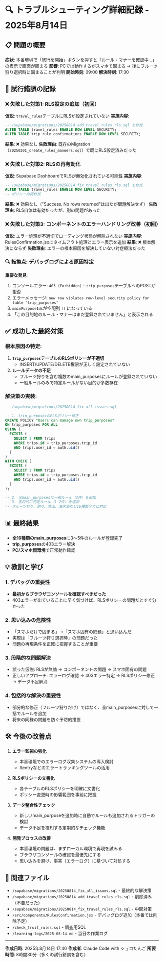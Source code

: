 # 🔍 トラブルシューティング詳細記録 - 2025年8月14日

## 📋 問題の概要
**症状**: 本番環境で「旅行を開始」ボタンを押すと「ルール・マナーを確認中...」の表示で画面が固まる
**影響**: PCでは動作するがスマホで固まる → 後にフルーツ狩り選択時に固まることが判明
**開始時刻**: 09:00
**解決時刻**: 17:30

## 🔄 試行錯誤の記録

### ❌ 失敗した対策1: RLS設定の追加（初回）
**仮説**: `travel_rules`テーブルにRLSが設定されていない
**実施内容**: 
```sql
-- /supabase/migrations/20250814_add_travel_rules_rls.sql を作成
ALTER TABLE travel_rules ENABLE ROW LEVEL SECURITY;
ALTER TABLE trip_rule_confirmations ENABLE ROW LEVEL SECURITY;
```
**結果**: ❌ 効果なし
**失敗理由**: 既存のMigration（`20250201_create_rules_manners.sql`）で既にRLS設定済みだった

### ❌ 失敗した対策2: RLSの再有効化
**仮説**: Supabase DashboardでRLSが無効化されている可能性
**実施内容**:
```sql
-- /supabase/migrations/20250814_fix_travel_rules_rls.sql を作成
ALTER TABLE travel_rules ENABLE ROW LEVEL SECURITY;
-- ポリシーの再作成
```
**結果**: ❌ 効果なし（"Success. No rows returned"は出たが問題解決せず）
**失敗理由**: RLS自体は有効だったが、別の問題があった

### ❌ 失敗した対策3: コンポーネントのエラーハンドリング改善（初回）
**仮説**: エラー処理が不適切でローディング状態が解除されない
**実施内容**: RulesConfirmation.jsxにタイムアウト処理とエラー表示を追加
**結果**: ❌ 根本解決にならず
**失敗理由**: エラーの根本原因を解決していない対症療法だった

### 🔍 転換点: デバッグログによる原因特定
**重要な発見**:
1. コンソールエラー: `403 (Forbidden)` - `trip_purposes`テーブルへのPOSTが拒否
2. エラーメッセージ: `new row violates row-level security policy for table "trip_purposes"`
3. `mainPurposeIds`が空配列 `[]` になっている
4. 「この目的地のルール・マナーはまだ登録されていません」と表示される

## ✅ 成功した最終対策

### 根本原因の特定:
1. **`trip_purposes`テーブルのRLSポリシーが不適切**
   - INSERT/UPDATE/DELETE権限が正しく設定されていない
2. **ルールデータの不足**
   - フルーツ狩りを含む複数のmain_purposesにルールが登録されていない
   - 一般ルールのみで特定ルールがない目的が多数存在

### 解決策の実装:
```sql
-- /supabase/migrations/20250814_fix_all_issues.sql

-- 1. trip_purposesのRLSポリシー修正
CREATE POLICY "Users can manage own trip_purposes" 
ON trip_purposes FOR ALL 
USING (
  EXISTS (
    SELECT 1 FROM trips 
    WHERE trips.id = trip_purposes.trip_id 
    AND trips.user_id = auth.uid()
  )
)
WITH CHECK (
  EXISTS (
    SELECT 1 FROM trips 
    WHERE trips.id = trip_purposes.trip_id 
    AND trips.user_id = auth.uid()
  )
);

-- 2. 全main_purposesに一般ルール（3件）を追加
-- 3. 各目的に特定ルール（1-2件）を追加
-- フルーツ狩り、釣り、登山、海水浴など16種類全てに対応
```

## 📊 最終結果
- **全16種類のmain_purposes**に3〜5件のルールが登録完了
- **trip_purposes**の403エラー解決
- **PC/スマホ両環境**で正常動作確認

## 💡 教訓と学び

### 1. デバッグの重要性
- **最初からブラウザコンソールを確認すべきだった**
- 403エラーが出ていることに早く気づけば、RLSポリシーの問題だとすぐ分かった

### 2. 思い込みの危険性
- 「スマホだけで固まる」→「スマホ固有の問題」と思い込んだ
- 実際は「フルーツ狩り選択時」の問題だった
- 問題の再現条件を正確に把握することが重要

### 3. 段階的な問題解決
- 誤った仮説: RLSが無効 → コンポーネントの問題 → スマホ固有の問題
- 正しいアプローチ: エラーログ確認 → 403エラー特定 → RLSポリシー修正 → データ不足解消

### 4. 包括的な解決の重要性
- 部分的な修正（フルーツ狩りだけ）ではなく、全main_purposesに対して一括でルールを追加
- 将来の同様の問題を防ぐ予防的措置

## 🛠️ 今後の改善点

1. **エラー監視の強化**
   - 本番環境でのエラーログ収集システムの導入検討
   - Sentryなどのエラートラッキングツールの活用

2. **RLSポリシーの文書化**
   - 各テーブルのRLSポリシーを明確に文書化
   - ポリシー変更時の影響範囲を事前に把握

3. **データ整合性チェック**
   - 新しいmain_purposeを追加時に自動でルールも追加されるトリガーの検討
   - データ不足を検知する定期的なチェック機能

4. **開発プロセスの改善**
   - 本番環境の問題は、まずローカル環境で再現を試みる
   - ブラウザコンソールの確認を最優先にする
   - 思い込みを避け、事実（エラーログ）に基づいて対処する

## 📝 関連ファイル
- `/supabase/migrations/20250814_fix_all_issues.sql` - 最終的な解決策
- `/supabase/migrations/20250814_add_travel_rules_rls.sql` - 削除済み（不要だった）
- `/supabase/migrations/20250814_fix_travel_rules_rls.sql` - 中間対策
- `/src/components/RulesConfirmation.jsx` - デバッグログ追加（本番では削除予定）
- `/check_fruit_rules.sql` - 調査用SQL
- `/learning-logs/2025-08-14.md` - 当日の作業ログ

---

**作成日時**: 2025年8月14日 17:40
**作成者**: Claude Code with ショコたんご
**所要時間**: 8時間30分（多くの試行錯誤を含む）